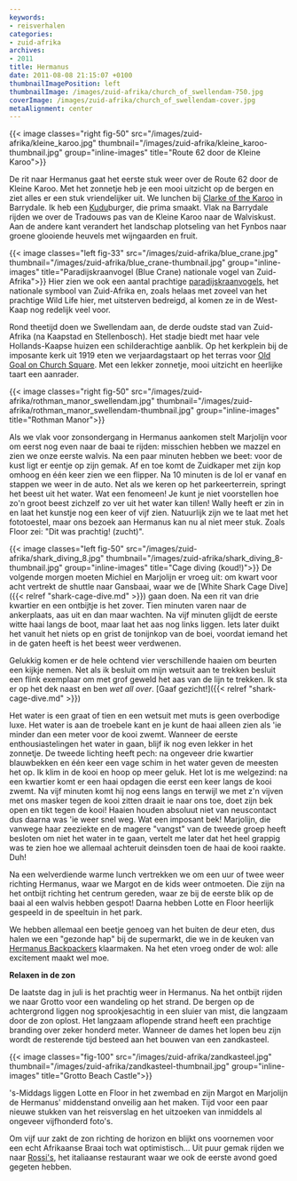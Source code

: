 ```yaml
---
keywords:
- reisverhalen
categories:
- zuid-afrika
archives:
- 2011
title: Hermanus
date: 2011-08-08 21:15:07 +0100
thumbnailImagePosition: left
thumbnailImage: /images/zuid-afrika/church_of_swellendam-750.jpg
coverImage: /images/zuid-afrika/church_of_swellendam-cover.jpg
metaAlignment: center
---
```

{{< image classes="right fig-50" src="/images/zuid-afrika/kleine_karoo.jpg" thumbnail="/images/zuid-afrika/kleine_karoo-thumbnail.jpg" group="inline-images" title="Route 62 door de Kleine Karoo">}}

De rit naar Hermanus gaat het eerste stuk weer over de Route 62 door de Kleine
Karoo. Met het zonnetje heb je een mooi uitzicht op de bergen en ziet alles er
een stuk vriendelijker uit.  We lunchen bij [Clarke of the
Karoo](http://www.clarkeofthekaroo.co.za/) in Barrydale. Ik heb een <a
href="http://nl.wikipedia.org/wiki/Kudu">Kudu</a>burger, die prima smaakt. Vlak
na Barrydale rijden we over de Tradouws pas van de Kleine Karoo naar de
Walviskust. Aan de andere kant verandert het landschap plotseling van het
Fynbos naar groene glooiende heuvels met wijngaarden en fruit.

{{< image classes="left fig-33" src="/images/zuid-afrika/blue_crane.jpg" thumbnail="/images/zuid-afrika/blue_crane-thumbnail.jpg" group="inline-images" title="Paradijskraanvogel (Blue Crane) nationale vogel van Zuid-Afrika">}}
Hier zien we ook een aantal prachtige <a
href="http://nl.wikipedia.org/wiki/Paradijskraanvogel">paradijskraanvogels</a>,
het nationale symbool van Zuid-Afrika en, zoals helaas met zoveel van het
prachtige Wild Life hier, met uitsterven bedreigd, al komen ze in de West-Kaap
nog redelijk veel voor.

Rond theetijd doen we Swellendam aan, de derde oudste stad van Zuid-Afrika (na
Kaapstad en Stellenbosch). Het stadje biedt met haar vele Hollands-Kaapse
huizen een schilderachtige aanblik. Op het kerkplein bij de imposante kerk uit
1919 eten we verjaardagstaart op het terras voor <a
href="http://www.oldgoalrestaurant.co.za/">Old Goal on Church Square</a>. Met
een lekker zonnetje, mooi uitzicht en heerlijke taart een aanrader.

{{< image classes="right fig-50" src="/images/zuid-afrika/rothman_manor_swellendam.jpg" thumbnail="/images/zuid-afrika/rothman_manor_swellendam-thumbnail.jpg" group="inline-images" title="Rothman Manor">}}

Als we vlak voor zonsondergang in Hermanus aankomen stelt Marjolijn voor om
eerst nog even naar de baai te rijden: misschien hebben we mazzel en zien we
onze eerste walvis. Na een paar minuten hebben we beet: voor de kust ligt er
eentje op zijn gemak. Af en toe komt de Zuidkaper met zijn kop omhoog en één
keer zien we een flipper. Na 10 minuten is de lol er vanaf en stappen we weer
in de auto. Net als we keren op het parkeerterrein, springt het beest uit het
water. Wat een fenomeen! Je kunt je niet voorstellen hoe zo'n groot beest
zichzelf zo ver uit het water kan tillen! Wally heeft er zin in en laat het
kunstje nog een keer of vijf zien. Natuurlijk zijn we te laat met het
fototoestel, maar ons bezoek aan Hermanus kan nu al niet meer stuk. Zoals Floor
zei: "Dit was prachtig! (zucht)".

{{< image classes="left fig-50" src="/images/zuid-afrika/shark_diving_8.jpg" thumbnail="/images/zuid-afrika/shark_diving_8-thumbnail.jpg" group="inline-images" title="Cage diving (koud!)">}}
De volgende morgen moeten Michiel en Marjolijn er vroeg uit: om kwart voor acht
vertrekt de shuttle naar Gansbaai, waar we de [White Shark Cage Dive]({{< relref "shark-cage-dive.md" >}}) gaan
doen. Na een rit van drie kwartier en een ontbijtje is het zover. Tien minuten
varen naar de ankerplaats, aas uit en dan maar wachten. Na vijf minuten glijdt
de eerste witte haai langs de boot, maar laat het aas nog links liggen. Iets
later duikt het vanuit het niets op en grist de tonijnkop van de boei, voordat
iemand het in de gaten heeft is het beest weer verdwenen.

Gelukkig komen er de hele ochtend vier verschillende haaien om beurten een
kijkje nemen. Net als ik besluit om mijn wetsuit aan te trekken besluit een
flink exemplaar om met grof geweld het aas van de lijn te trekken. Ik sta er op
het dek naast en ben <i>wet all over</i>. [Gaaf gezicht!]({{< relref "shark-cage-dive.md" >}})

Het water is een graat of tien en een wetsuit met muts is geen overbodige luxe.
Het water is aan de troebele kant en je kunt de haai alleen zien als 'ie minder
dan een meter voor de kooi zwemt. Wanneer de eerste enthousiastelingen het
water in gaan, blijf ik nog even lekker in het zonnetje. De tweede lichting
heeft pech: na ongeveer drie kwartier blauwbekken en één keer een vage schim in
het water geven de meesten het op. Ik klim in de kooi en hoop op meer geluk.
Het lot is me welgezind: na een kwartier komt er een haai opdagen die eerst een
keer langs de kooi zwemt. Na vijf minuten komt hij nog eens langs en terwijl we
met z'n vijven met ons masker tegen de kooi zitten draait ie naar ons toe, doet
zijn bek open en tikt tegen de kooi! Haaien houden absoluut niet van
neuscontact dus daarna was 'ie weer snel weg. Wat een imposant bek! Marjolijn,
die vanwege haar zeeziekte en de magere "vangst" van de tweede groep heeft
besloten om niet het water in te gaan, vertelt me later dat het heel grappig
was te zien hoe we allemaal achteruit deinsden toen de haai de kooi raakte.
Duh!

Na een welverdiende warme lunch vertrekken we om een uur of twee weer richting
Hermanus, waar we Margot en de kids weer ontmoeten. Die zijn na het ontbijt
richting het centrum gereden, waar ze bij de eerste blik op de baai al een
walvis hebben gespot! Daarna hebben Lotte en Floor heerlijk gespeeld in de
speeltuin in het park.

We hebben allemaal een beetje genoeg van het buiten de deur eten, dus halen we
een "gezonde hap" bij de supermarkt, die we in de keuken van <a
href="http://www.hermanusbackpackers.co.za/">Hermanus Backpackers</a>
klaarmaken. Na het eten vroeg onder de wol: alle excitement maakt wel moe.

<b>Relaxen in de zon</b>

De laatste dag in juli is het prachtig weer in Hermanus. Na het ontbijt rijden
we naar Grotto voor een wandeling op het strand. De bergen op de achtergrond
liggen nog sprookjesachtig in een sluier van mist, die langzaam door de zon
oplost. Het langzaam aflopende strand heeft een prachtige branding over zeker
honderd meter. Wanneer de dames het lopen beu zijn wordt de resterende tijd
besteed aan het bouwen van een zandkasteel.

{{< image classes="fig-100" src="/images/zuid-afrika/zandkasteel.jpg" thumbnail="/images/zuid-afrika/zandkasteel-thumbnail.jpg" group="inline-images" title="Grotto Beach Castle">}}

's-Middags liggen Lotte en Floor in het zwembad en zijn Margot en Marjolijn de
Hermanus' middenstand onveilig aan het maken. Tijd voor een paar nieuwe stukken
van het reisverslag en het uitzoeken van inmiddels al ongeveer vijfhonderd
foto's.

Om vijf uur zakt de zon richting de horizon en blijkt ons voornemen voor een
echt Afrikaanse Braai toch wat optimistisch... Uit puur gemak rijden we naar <a
href="http://www.dining-out.co.za/member_details-MemberID-2845.html">Rossi's</a>,
het italiaanse restaurant waar we ook de eerste avond goed gegeten hebben.

